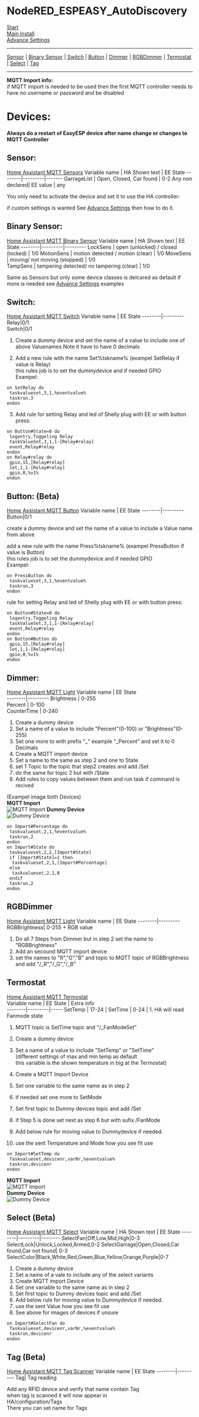 # NodeRED_ESPEASY_AutoDiscovery  
[Start](README.md)  
[Main Install](MainInstall.md)<!--[Start](Readme.md)  -->  
[Advance Settings](Advance.md)  

---

[Sensor](#sensor) | [Binary Sensor](#binary-sensor) | [Switch](#switch) | [Button](#button-beta) | [Dimmer](#dimmer) | [RGBDimmer](#rgbdimmer) | [Termostat](#termostat) | [Select](#select-beta) | [Tag](#tag-beta)

---

**MQTT Import info:**  
if MQTT import is needed to be used then the first MQTT controller needs to have no username or password and be disabled



# Devices:
**Always do a restart of EasyESP device after name change or changes to MQTT Controller**

## Sensor:
[Home Assistant MQTT Sensors](https://www.home-assistant.io/integrations/sensor.mqtt/)
Variable name | HA Shown text | EE State
--------|---------|-------
GarrageList | Open, Closed, Car found | 0-2
Any non declared| EE value | any  

You only need to activate the device and set it to use the HA controller:

if custom settings is wanted See [Advance Settings](Advance.md) then how to do it.



## Binary Sensor:
[Home Assistant MQTT Binary Sensor](https://www.home-assistant.io/integrations/binary_sensor.mqtt/)
Variable name | HA Shown text | EE State
--------|---------|---------
LockSens | open (unlocked) / closed (locked) | 1/0
MotionSens | motion detected / motion (clear) | 1/0
MoveSens | moving/ not moving (stopped) | 1/0  
TampSens | tampering detected/ no tampering (clear) | 1/0

Same as Sensors but only some device classes is delcared as default if more is needed see [Advance Settings](Advance.md) 
examples

## Switch:
[Home Assistant MQTT Switch](https://www.home-assistant.io/integrations/switch.mqtt/) 
Variable name | EE State
--------|---------
Relay|0/1  
Switch|0/1  
1. Create a dummy device and set the name of a value to include one of above Valuenames
Note it have to have 0 decimals

2. Add a new rule with the name Set%tskname% (exampel SetRelay if value is Relay)   
this rules job is to set the dummydevice and if needed GPIO  
Exampel:  
```
on SetRelay do
 taskvalueset,3,1,%eventvalue%
 taskrun,3
endon
```
3. Add rule for setting Relay and led of Shelly plug with EE or with button press:
```
on Button#State=0 do
 logentry,Toggeling Relay
 taskValueSet,3,1,1-[Relay#relay]
 event,Relay#relay
endon
on Relay#relay do
 gpio,15,[Relay#relay]
 let,1,1-[Relay#relay]
 gpio,0,%v1%
endon
```


## Button: (Beta)
[Home Assistant MQTT Button](https://www.home-assistant.io/integrations/button.mqtt/)
Variable name | EE State
--------|---------
Button|0/1  

create a dummy device and set the name of a value to include a Value name from above

add a new rule with the name Press%tskname% (exampel PressButton if value is Button)   
this rules job is to set the dummydevice and if needed GPIO  
Exampel:  
```
on PressButton do
 taskvalueset,3,1,%eventvalue%
 taskrun,3
endon
```
rule for setting Relay and led of Shelly plug with EE or with button press:
```
on Button#State=0 do
 logentry,Toggeling Relay
 taskValueSet,3,1,1-[Relay#relay]
 event,Relay#relay
endon
on Button#Button do
 gpio,15,[Relay#relay]
 let,1,1-[Relay#relay]
 gpio,0,%v1%
endon
```


## Dimmer:
[Home Assistant MQTT Light](https://www.home-assistant.io/integrations/light.mqtt/)
Variable name | EE State  
--------|---------
Brightness | 0-255  
Percent | 0-100  
CounterTime | 0-240  

1. Create a dummy device 
2. Set a name of a value to include "Percent"(0-100) or "Brightness"(0-255)
3. Set one more to with prefix "_" example "_Percent" and set it to 0 Decimals
3. Create a MQTT import device
4. Set a name to the same as step 2 and one to State
5. set 1 Topic to the topic that step2 creates and add /Set
6. do the same for topic 2 but with /State
7. Add rules to copy values between them and run task if command is recived  

(Exampel image both Devices)  
**MQTT Import**  
![MQTT Import](PNG/Dimmer_MQTTImport.PNG)
**Dummy Device**  
![Dummy Device](PNG/Dimmer_DummyDevice.PNG)
```
on Import#Percentage do
 taskvalueset,2,1,%eventvalue%
 taskrun,2
endon
on Import#State do
 taskvalueset,2,2,[Import#State]
 if [Import#State]=1 then
  taskvalueset,2,1,[Import#Percentage]
 else
  taskvalueset,2,1,0
 endif
 taskrun,2
endon
```

## RGBDimmer
[Home Assistant MQTT Light](https://www.home-assistant.io/integrations/light.mqtt/)
Variable name | EE State
--------|---------
RGBBrightness| 0-255 + RGB value  

1. Do all 7 Steps from Dimmer but in step 2 set the name to "RGBBrightness"
2. Add an secound MQTT import device
3. set the names to "R","G","B" and topic to MQTT topic of RGBBrightness and add "/_R","/_G","/_B"


## Termostat 
[Home Assistant MQTT Termostat](https://www.home-assistant.io/integrations/climate.mqtt/)  
Variable name | EE State | Extra info  
--------|---------|-----
SetTemp | 17-24 |
SetTime | 0-24 | 1. HA will read Fanmode state  

1. MQTT topic is SetTime topic and "/_FanModeSet"

1. Create a dummy device 
2. Set a name of a value to include "SetTemp" or "SetTime"  
(different settings of max and min temp as default  
this variable is the shown temperature in big at the Termostat)
3. Create a MQTT Import Device
4. Set one variable to the same name as in step 2
5. if needed set one more to SetMode
6. Set first topic to Dummy devices topic and add /Set
7. if Step 5 is done  set next as step 6 but with sufix /FanMode
8. Add below rule for moving value to Dummydevice if needed.
9. use the sent Temperature and Mode how you see fit use
```
on Import#SetTemp do
 Taskvalueset,devicenr,varNr,%eventvalue%
 taskrun,devicenr
endon 
```
**MQTT Import**  
![MQTT Import](PNG/Termostat_MQTTImport.PNG)  
**Dummy Device**  
![Dummy Device](PNG/Termostat_DummyDevice.PNG)  



## Select (Beta)
[Home Assistant MQTT Select](https://www.home-assistant.io/integrations/select.mqtt/)
Variable name | HA Shown text | EE State
--------|---------|--------
SelectFan|Off,Low,Mid,High|0-3
SelectLock|Unlock,Locked,Armed,0-2
SelectGarrage|Open,Closed,Car found,Car not found| 0-3
SelectColor|Black,White,Red,Green,Blue,Yellow,Orange,Purple|0-7

1. Create a dummy device
2. Set a name of a vale to include any of the select variants
3. Create MQTT import Device
4. Set one variable to the same name as in step 2
5. Set first topic to Dummy devices topic and add /Set
6. Add below rule for moving value to Dummydevice if needed. 
7. use the sent Value how you see fit use
8. See above for images of devices if unsure
```
on Import#SelectFan do
 Taskvalueset,devicenr,varNr,%eventvalue%
 taskrun,devicenr
endon 
```


## Tag (Beta)
[Home Assistant MQTT Tag Scanner](https://www.home-assistant.io/integrations/tag.mqtt/)
Variable name | EE State
--------|---------
Tag| Tag reading

Add any RFID device and verify that name contain Tag  
when tag is scanned it will now appear in  
HA/configuration/Tags  
There you can set name for Tags 

